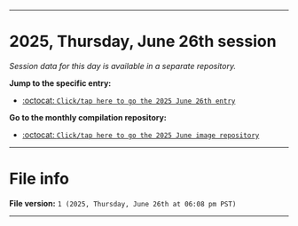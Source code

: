 
***

# 2025, Thursday, June 26th session

_Session data for this day is available in a separate repository._

**Jump to the specific entry:**

- [:octocat: `Click/tap here to go the 2025 June 26th entry`](https://github.com/seanpm2001/SeansLifeArchive_Images_MotorWorld_CarFactory_Y2025_V6/tree/SeansLifeArchive_Images_MotorWorld_CarFactory_Y2025_V6_Main-dev/2025/06_June/26/)

**Go to the monthly compilation repository:**

- [:octocat: `Click/tap here to go the 2025 June image repository`](https://github.com/seanpm2001/SeansLifeArchive_Images_MotorWorld_CarFactory_Y2025_V6/)

***

# File info

**File version:** `1 (2025, Thursday, June 26th at 06:08 pm PST)`

***
